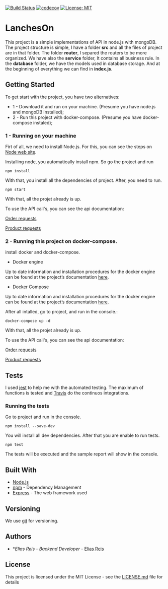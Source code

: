[![Build Status](https://travis-ci.org/eliasreis54/lancheson.svg?branch=master)](https://travis-ci.org/eliasreis54/lancheson) [![codecov](https://codecov.io/gh/eliasreis54/lancheson/branch/master/graph/badge.svg)](https://codecov.io/gh/eliasreis54/lancheson) [![License: MIT](https://img.shields.io/badge/License-MIT-yellow.svg)](https://opensource.org/licenses/MIT)
# LanchesOn

This project is a simple implementations of API in node.js with mongoDB.
The project structure is simple, I have a folder **src** and all the files of project are in that folder.
The folder **router**, I separed the routers to be more organized. We have also the **service** folder, It contains all business rule.
In the **database** folder, we have the models used in database storage.
And at the beginning of everything we can find in **index.js**.

## Getting Started

To get start with the project, you have two alternatives:
* 1 - Download it and run on your machine. (Presume you have node.js and mongoDB installed);
* 2 - Run this project with docker-compose. (Presume you have docker-compose instaled);

### 1 - Running on your machine

Firt of all, we need to install Node.js. For this, you can see the steps on [Node web site](https://nodejs.org/en/).

Installing node, you automatically install npm. So go the project and run

```
npm install
```

With that, you install all the dependencies of project. After, you need to run.

```
npm start
```

With that, all the projet already is up.

To use the API call's, you can see the api documentation:

[Order requests](https://documenter.getpostman.com/view/3534154/RzfdrBJ9)

[Product requests](https://documenter.getpostman.com/view/3534154/RzfdrBDm)



### 2 - Running this project on docker-compose.

install docker and docker-compose.
* Docker engine

Up to date information and installation procedures for the docker engine can be found at the project’s documentation [here](https://docs.docker.com/install/).

* Docker Compose

Up to date information and installation procedures for the docker engine can be found at the project’s documentation [here](https://docs.docker.com/compose/install/).

After all intalled, go to project, and run in the console.:
```
docker-compose up -d
```

With that, all the projet already is up.

To use the API call's, you can see the api documentation:

[Order requests](https://documenter.getpostman.com/view/3534154/RzfdrBJ9)

[Product requests](https://documenter.getpostman.com/view/3534154/RzfdrBDm)


## Tests

I used [jest](https://jestjs.io/) to help me with the automated testing. The maximum of functions is tested and [Travis](https://travis-ci.org/) do the continuos integrations.

### Running the tests

Go to project and run in the console.

```
npm install --save-dev
```
You will install all dev dependencies. After that you are enable to run tests.
```
npm test
```

The tests will be executed and the sample report will show in the console.


## Built With

* [Node.js](https://nodejs.org/en/)
* [npm](https://www.npmjs.com/) - Dependency Management
* [Express](https://expressjs.com/) - The web framework used


## Versioning

We use [git](https://git-scm.com/) for versioning.

## Authors

* **Elias Reis* - *Backend Developer* - [Elias Reis](https://github.com/eliasreis54)

## License

This project is licensed under the MIT License - see the [LICENSE.md](LICENSE.md) file for details
